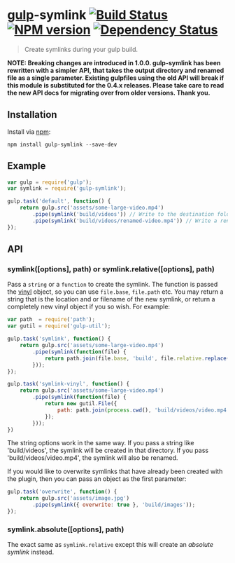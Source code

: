 # [gulp](https://github.com/gulpjs/gulp)-symlink [![Build Status](https://travis-ci.org/ben-eb/gulp-symlink.svg?branch=master)](https://travis-ci.org/ben-eb/gulp-symlink) [![NPM version](https://badge.fury.io/js/gulp-symlink.svg)](http://badge.fury.io/js/gulp-symlink) [![Dependency Status](https://gemnasium.com/ben-eb/gulp-symlink.svg)](https://gemnasium.com/ben-eb/gulp-symlink)

> Create symlinks during your gulp build.

**NOTE: Breaking changes are introduced in 1.0.0. gulp-symlink has been rewritten with a simpler API, that takes the output directory and renamed file as a single parameter. Existing gulpfiles using the old API will break if this module is substituted for the 0.4.x releases. Please take care to read the new API docs for migrating over from older versions. Thank you.**

## Installation

Install via [npm](https://npmjs.org/package/gulp-symlink):

```
npm install gulp-symlink --save-dev
```

## Example

```js
var gulp = require('gulp');
var symlink = require('gulp-symlink');

gulp.task('default', function() {
    return gulp.src('assets/some-large-video.mp4')
        .pipe(symlink('build/videos')) // Write to the destination folder
        .pipe(symlink('build/videos/renamed-video.mp4')) // Write a renamed symlink to the destination folder
});
```

## API

### symlink([options], path) or symlink.relative([options], path)

Pass a `string` or a `function` to create the symlink. The function is passed the [vinyl](https://github.com/wearefractal/vinyl) object, so you can use `file.base`, `file.path` etc. You may return a string that is the location and or filename of the new symlink, or return a completely new vinyl object if you so wish. For example:

```js
var path  = require('path');
var gutil = require('gulp-util');

gulp.task('symlink', function() {
    return gulp.src('assets/some-large-video.mp4')
        .pipe(symlink(function(file) {
            return path.join(file.base, 'build', file.relative.replace('some-large', ''));
        }));
});

gulp.task('symlink-vinyl', function() {
    return gulp.src('assets/some-large-video.mp4')
        .pipe(symlink(function(file) {
            return new gutil.File({
                path: path.join(process.cwd(), 'build/videos/video.mp4')
            });
        }));
})
```

The string options work in the same way. If you pass a string like 'build/videos', the symlink will be created in that directory. If you pass 'build/videos/video.mp4', the symlink will also be renamed.

If you would like to overwrite symlinks that have already been created with the plugin, then you can pass an object as the first parameter:

```js
gulp.task('overwrite', function() {
    return gulp.src('assets/image.jpg')
        .pipe(symlink({ overwrite: true }, 'build/images'));
});
```

### symlink.absolute([options], path)

The exact same as `symlink.relative` except this will create an *absolute symlink* instead.
